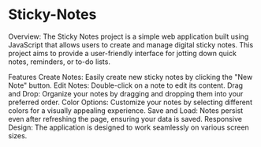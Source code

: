 # Sticky-Notes
Overview:
The Sticky Notes project is a simple web application built using JavaScript that allows users to create and manage digital sticky notes. This project aims to provide a user-friendly interface for jotting down quick notes, reminders, or to-do lists.

Features
Create Notes: Easily create new sticky notes by clicking the "New Note" button.
Edit Notes: Double-click on a note to edit its content.
Drag and Drop: Organize your notes by dragging and dropping them into your preferred order.
Color Options: Customize your notes by selecting different colors for a visually appealing experience.
Save and Load: Notes persist even after refreshing the page, ensuring your data is saved.
Responsive Design: The application is designed to work seamlessly on various screen sizes.
